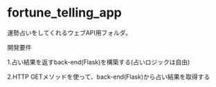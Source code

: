 # fortune_telling_app
運勢占いをしてくれるウェブAPI用フォルダ。

開発要件

1.占い結果を返すback-end(Flask)を構築する(占いロジックは自由)

2.HTTP GETメソッドを使って、back-end(Flask)から占い結果を取得する
